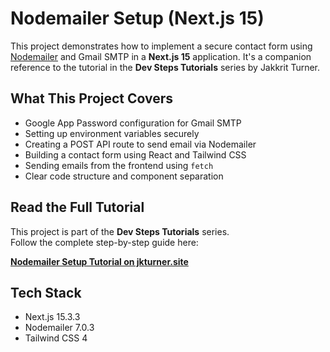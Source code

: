 # Nodemailer Setup (Next.js 15)

This project demonstrates how to implement a secure contact form using [Nodemailer](https://nodemailer.com/about/) and Gmail SMTP in a **Next.js 15** application. It's a companion reference to the tutorial in the **Dev Steps Tutorials** series by Jakkrit Turner.

## What This Project Covers

- Google App Password configuration for Gmail SMTP
- Setting up environment variables securely
- Creating a POST API route to send email via Nodemailer
- Building a contact form using React and Tailwind CSS
- Sending emails from the frontend using `fetch`
- Clear code structure and component separation

## Read the Full Tutorial

This project is part of the **Dev Steps Tutorials** series.  
Follow the complete step-by-step guide here:

**[Nodemailer Setup Tutorial on jkturner.site](http://jkturner.site/tutorials/react-ecosystem/nodemailer)**

## Tech Stack

- Next.js 15.3.3
- Nodemailer 7.0.3
- Tailwind CSS 4

